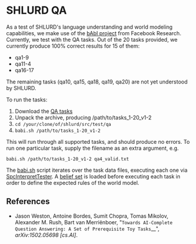 # SHLURD QA

As a test of SHLURD's language understanding and world modeling
capabilities, we make use of the
[bAbI project](https://research.fb.com/downloads/babi/) from Facebook
Research.  Currently, we test with the QA tasks.  Out of the 20 tasks provided, we currently produce 100% correct results for 15 of them:

* qa1-9
* qa11-4
* qa16-17

The remaining tasks (qa10, qa15, qa18, qa19, qa20) are not yet understood
by SHLURD.

To run the tasks:

1. Download the [QA tasks](http://www.thespermwhale.com/jaseweston/babi/tasks_1-20_v1-2.tar.gz)
1. Unpack the archive, producing /path/to/tasks_1-20_v1-2
1. `cd /your/clone/of/shlurd/src/test/qa`
1. `babi.sh /path/to/tasks_1-20_v1-2`

This will run through all supported tasks, and should produce no errors.
To run one particular task, supply the filename as an extra argument, e.g.

```
babi.sh /path/to/tasks_1-20_v1-2 qa4_valid.txt
```

The [babi.sh](babi.sh) script iterates over the task data files,
executing each one via
[SpcInterpretTester](../../main/scala/com/lingeringsocket/shlurd/platonic/SpcInterpretTester.scala).
A [belief set](../resources/expect/babi-qa-beliefs.txt) is loaded
before executing each task in order to define the expected rules of
the world model.

## References

* Jason Weston, Antoine Bordes, Sumit Chopra, Tomas Mikolov, Alexander M. 
  Rush, Bart van Merriënboer, "`Towards AI-Complete Question Answering: A Set of Prerequisite Toy Tasks`__", *arXiv:1502.05698 [cs.AI]*.
